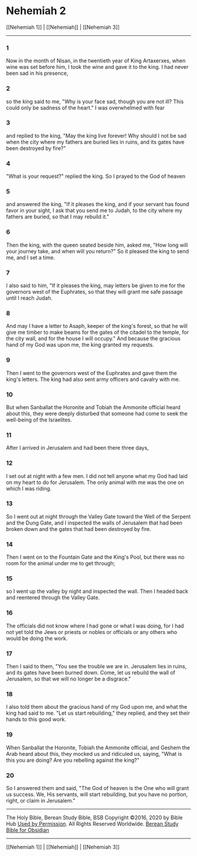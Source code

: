 # Nehemiah 2

[[Nehemiah 1]] | [[Nehemiah]] | [[Nehemiah 3]]

---

### 1
Now in the month of Nisan, in the twentieth year of King Artaxerxes, when wine was set before him, I took the wine and gave it to the king. I had never been sad in his presence,

### 2
so the king said to me, "Why is your face sad, though you are not ill? This could only be sadness of the heart." I was overwhelmed with fear

### 3
and replied to the king, "May the king live forever! Why should I not be sad when the city where my fathers are buried lies in ruins, and its gates have been destroyed by fire?"

### 4
"What is your request?" replied the king. So I prayed to the God of heaven

### 5
and answered the king, "If it pleases the king, and if your servant has found favor in your sight, I ask that you send me to Judah, to the city where my fathers are buried, so that I may rebuild it."

### 6
Then the king, with the queen seated beside him, asked me, "How long will your journey take, and when will you return?" So it pleased the king to send me, and I set a time.

### 7
I also said to him, "If it pleases the king, may letters be given to me for the governors west of the Euphrates, so that they will grant me safe passage until I reach Judah.

### 8
And may I have a letter to Asaph, keeper of the king's forest, so that he will give me timber to make beams for the gates of the citadel to the temple, for the city wall, and for the house I will occupy." And because the gracious hand of my God was upon me, the king granted my requests.

### 9
Then I went to the governors west of the Euphrates and gave them the king's letters. The king had also sent army officers and cavalry with me.

### 10
But when Sanballat the Horonite and Tobiah the Ammonite official heard about this, they were deeply disturbed that someone had come to seek the well-being of the Israelites.

### 11
After I arrived in Jerusalem and had been there three days,

### 12
I set out at night with a few men. I did not tell anyone what my God had laid on my heart to do for Jerusalem. The only animal with me was the one on which I was riding.

### 13
So I went out at night through the Valley Gate toward the Well of the Serpent and the Dung Gate, and I inspected the walls of Jerusalem that had been broken down and the gates that had been destroyed by fire.

### 14
Then I went on to the Fountain Gate and the King's Pool, but there was no room for the animal under me to get through;

### 15
so I went up the valley by night and inspected the wall. Then I headed back and reentered through the Valley Gate.

### 16
The officials did not know where I had gone or what I was doing, for I had not yet told the Jews or priests or nobles or officials or any others who would be doing the work.

### 17
Then I said to them, "You see the trouble we are in. Jerusalem lies in ruins, and its gates have been burned down. Come, let us rebuild the wall of Jerusalem, so that we will no longer be a disgrace."

### 18
I also told them about the gracious hand of my God upon me, and what the king had said to me. "Let us start rebuilding," they replied, and they set their hands to this good work.

### 19
When Sanballat the Horonite, Tobiah the Ammonite official, and Geshem the Arab heard about this, they mocked us and ridiculed us, saying, "What is this you are doing? Are you rebelling against the king?"

### 20
So I answered them and said, "The God of heaven is the One who will grant us success. We, His servants, will start rebuilding, but you have no portion, right, or claim in Jerusalem."

---

The Holy Bible, Berean Study Bible, BSB
Copyright ©2016, 2020 by Bible Hub
[Used by Permission](https://berean.bible/terms.htm). All Rights Reserved Worldwide.
[Berean Study Bible for Obsidian](https://github.com/gapmiss/berean-study-bible-for-obsidian)

---

[[Nehemiah 1]] | [[Nehemiah]] | [[Nehemiah 3]]


